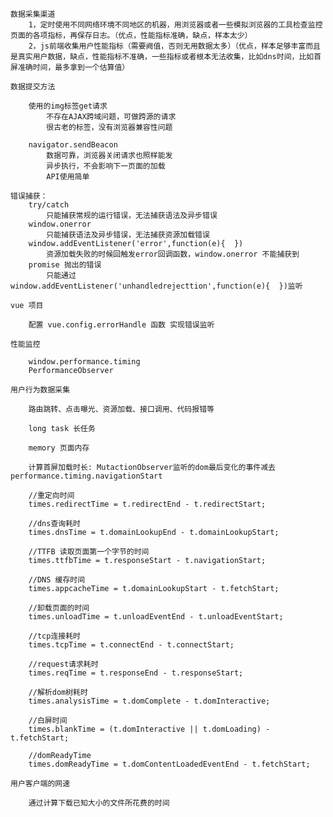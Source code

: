     数据采集渠道
        1，定时使用不同网络环境不同地区的机器，用浏览器或者一些模拟浏览器的工具检查监控页面的各项指标，再保存日志。（优点，性能指标准确，缺点，样本太少）
        2，js前端收集用户性能指标（需要阙值，否则无用数据太多）（优点，样本足够丰富而且是真实用户数据，缺点，性能指标不准确，一些指标或者根本无法收集，比如dns时间，比如首屏准确时间，最多拿到一个估算值）

    数据提交方法

        使用的img标签get请求
            不存在AJAX跨域问题，可做跨源的请求
            很古老的标签，没有浏览器兼容性问题
    
        navigator.sendBeacon
            数据可靠，浏览器关闭请求也照样能发
            异步执行，不会影响下一页面的加载
            API使用简单

    错误捕获：
        try/catch
            只能捕获常规的运行错误，无法捕获语法及异步错误
        window.onerror
            只能捕获语法及异步错误，无法捕获资源加载错误
        window.addEventListener('error',function(e){  })    
            资源加载失败的时候回触发error回调函数，window.onerror 不能捕获到
        promise 抛出的错误
            只能通过window.addEventListener('unhandledrejecttion',function(e){  })监听

    vue 项目

        配置 vue.config.errorHandle 函数 实现错误监听

    性能监控

        window.performance.timing
        PerformanceObserver

    用户行为数据采集

        路由跳转、点击曝光、资源加载、接口调用、代码报错等

        long task 长任务
        
        memory 页面内存

        计算首屏加载时长: MutactionObserver监听的dom最后变化的事件减去 performance.timing.navigationStart

        //重定向时间
        times.redirectTime = t.redirectEnd - t.redirectStart;

        //dns查询耗时
        times.dnsTime = t.domainLookupEnd - t.domainLookupStart;

        //TTFB 读取页面第一个字节的时间
        times.ttfbTime = t.responseStart - t.navigationStart;

        //DNS 缓存时间
        times.appcacheTime = t.domainLookupStart - t.fetchStart;

        //卸载页面的时间
        times.unloadTime = t.unloadEventEnd - t.unloadEventStart;

        //tcp连接耗时
        times.tcpTime = t.connectEnd - t.connectStart;

        //request请求耗时
        times.reqTime = t.responseEnd - t.responseStart;

        //解析dom树耗时
        times.analysisTime = t.domComplete - t.domInteractive;

        //白屏时间 
        times.blankTime = (t.domInteractive || t.domLoading) - t.fetchStart;

        //domReadyTime
        times.domReadyTime = t.domContentLoadedEventEnd - t.fetchStart;

    用户客户端的网速

        通过计算下载已知大小的文件所花费的时间    